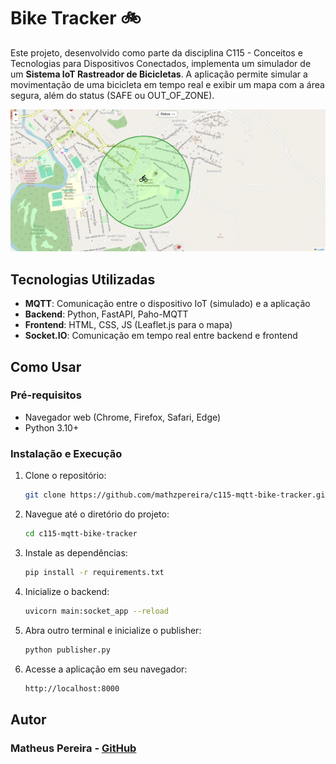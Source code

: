 # Bike Tracker 🚲

Este projeto, desenvolvido como parte da disciplina C115 - Conceitos e Tecnologias para Dispositivos Conectados, implementa um simulador de um **Sistema IoT Rastreador de Bicicletas**. A aplicação permite simular a movimentação de uma bicicleta em tempo real e exibir um mapa com a área segura, além do status (SAFE ou OUT_OF_ZONE).

![Bike Tracker](static/bike_tracker.png)

## Tecnologias Utilizadas

- **MQTT**: Comunicação entre o dispositivo IoT (simulado) e a aplicação
- **Backend**: Python, FastAPI, Paho-MQTT
- **Frontend**: HTML, CSS, JS (Leaflet.js para o mapa)
- **Socket.IO**: Comunicação em tempo real entre backend e frontend

## Como Usar

### Pré-requisitos

- Navegador web (Chrome, Firefox, Safari, Edge)
- Python 3.10+

### Instalação e Execução

1. Clone o repositório:

    ```bash
    git clone https://github.com/mathzpereira/c115-mqtt-bike-tracker.git
    ```

2. Navegue até o diretório do projeto:

    ```bash
    cd c115-mqtt-bike-tracker
    ```

3. Instale as dependências:

    ```bash
    pip install -r requirements.txt
    ```

4. Inicialize o backend:

    ```bash
    uvicorn main:socket_app --reload
    ```

5. Abra outro terminal e inicialize o publisher:

    ```bash
    python publisher.py
    ```

6. Acesse a aplicação em seu navegador:
   ```bash
   http://localhost:8000
   ```

## Autor

### Matheus Pereira - [GitHub](https://github.com/mathzpereira)